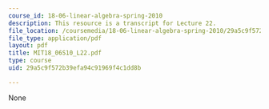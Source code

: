 ```yaml
---
course_id: 18-06-linear-algebra-spring-2010
description: This resource is a transcript for Lecture 22.
file_location: /coursemedia/18-06-linear-algebra-spring-2010/29a5c9f572b39efa94c91969f4c1dd8b_MIT18_06S10_L22.pdf
file_type: application/pdf
layout: pdf
title: MIT18_06S10_L22.pdf
type: course
uid: 29a5c9f572b39efa94c91969f4c1dd8b

---
```

None